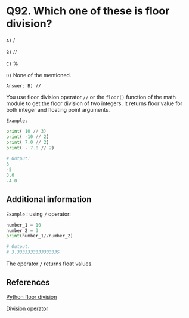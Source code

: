 # Q92. Which one of these is floor division?

`A)` /

`B)` //

`C)` %

`D)` None of the mentioned.

`Answer: B) //`

You use floor division operator `//` or the `floor()` function of the math module to get the floor division of two integers. It returns floor value for both integer and floating point arguments.

`Example:`

```python
print( 10 // 3)
print( -10 // 2)
print( 7.0 // 2)
print( - 7.0 // 2)

# Output:
3
-5
3.0
-4.0
```

## Additional information

`Example` : using `/` operator:

```python
number_1 = 10
number_2 = 3
print(number_1//number_2)

# Output: 
# 3.3333333333333335
```

The operator `/` returns float values.

## References

[Python floor division](https://www.pythontutorial.net/advanced-python/python-floor-division/)

[Division operator](https://www.geeksforgeeks.org/division-operator-in-python/)
